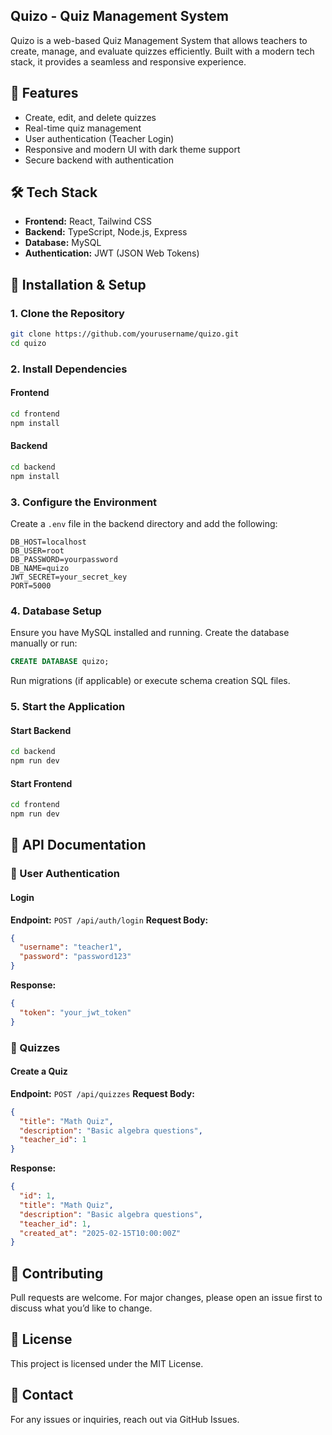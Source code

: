 ﻿## Quizo - Quiz Management System

Quizo is a web-based Quiz Management System that allows teachers to create, manage, and evaluate quizzes efficiently. Built with a modern tech stack, it provides a seamless and responsive experience.

## 🚀 Features
- Create, edit, and delete quizzes
- Real-time quiz management
- User authentication (Teacher Login)
- Responsive and modern UI with dark theme support
- Secure backend with authentication

## 🛠️ Tech Stack
- **Frontend:** React, Tailwind CSS
- **Backend:** TypeScript, Node.js, Express
- **Database:** MySQL
- **Authentication:** JWT (JSON Web Tokens)

## 📌 Installation & Setup
### 1. Clone the Repository
```sh
git clone https://github.com/yourusername/quizo.git
cd quizo
```
### 2. Install Dependencies
#### Frontend
```sh
cd frontend
npm install
```
#### Backend
```sh
cd backend
npm install
```
### 3. Configure the Environment
Create a `.env` file in the backend directory and add the following:
```env
DB_HOST=localhost
DB_USER=root
DB_PASSWORD=yourpassword
DB_NAME=quizo
JWT_SECRET=your_secret_key
PORT=5000
```
### 4. Database Setup
Ensure you have MySQL installed and running. Create the database manually or run:
```sql
CREATE DATABASE quizo;
```
Run migrations (if applicable) or execute schema creation SQL files.

### 5. Start the Application
#### Start Backend
```sh
cd backend
npm run dev
```
#### Start Frontend
```sh
cd frontend
npm run dev
```

## 📌 API Documentation
### 🔹 User Authentication
#### Login
**Endpoint:** `POST /api/auth/login`
**Request Body:**
```json
{
  "username": "teacher1",
  "password": "password123"
}
```
**Response:**
```json
{
  "token": "your_jwt_token"
}
```

### 🔹 Quizzes
#### Create a Quiz
**Endpoint:** `POST /api/quizzes`
**Request Body:**
```json
{
  "title": "Math Quiz",
  "description": "Basic algebra questions",
  "teacher_id": 1
}
```
**Response:**
```json
{
  "id": 1,
  "title": "Math Quiz",
  "description": "Basic algebra questions",
  "teacher_id": 1,
  "created_at": "2025-02-15T10:00:00Z"
}
```

## 📌 Contributing
Pull requests are welcome. For major changes, please open an issue first to discuss what you’d like to change.

## 📌 License
This project is licensed under the MIT License.

## 📌 Contact
For any issues or inquiries, reach out via GitHub Issues.

